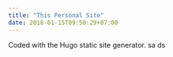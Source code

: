 ```yaml
---
title: "This Personal Site"
date: 2018-01-15T09:50:29+07:00
---
```

Coded with the Hugo static site generator. sa ds